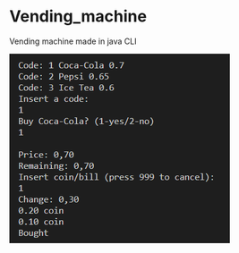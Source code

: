 # Vending_machine
Vending machine made in java CLI

![Screenshot](https://github.com/diogomcasado/Vending_machine/blob/main/vending_cli.PNG)
